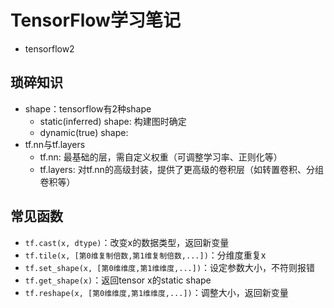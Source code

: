 # TensorFlow学习笔记

- tensorflow2

## 琐碎知识

- shape：tensorflow有2种shape
  - static(inferred) shape: 构建图时确定
  - dynamic(true) shape: 
- tf.nn与tf.layers
  - tf.nn: 最基础的层，需自定义权重（可调整学习率、正则化等）
  - tf.layers: 对tf.nn的高级封装，提供了更高级的卷积层（如转置卷积、分组卷积等）

## 常见函数

- `tf.cast(x, dtype)`：改变x的数据类型，返回新变量
- `tf.tile(x, [第0维复制倍数,第1维复制倍数,...])`：分维度重复x
- `tf.set_shape(x, [第0维维度,第1维维度,...])`：设定参数大小，不符则报错
- `tf.get_shape(x)`：返回tensor x的static shape
- `tf.reshape(x, [第0维维度,第1维维度,...])`：调整大小，返回新变量